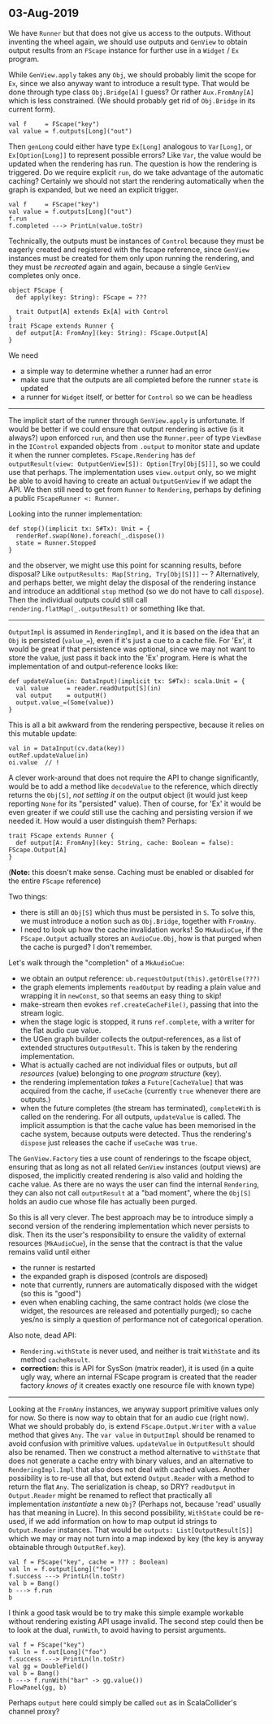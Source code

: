 ## 03-Aug-2019

We have `Runner` but that does not give us access to the outputs. Without inventing the 
wheel again, we should use outputs and `GenView` to obtain output results from an `FScape`
instance for further use in a `Widget` / `Ex` program.

While `GenView.apply` takes any `Obj`, we should probably limit the scope for `Ex`, since
we also anyway want to introduce a result type. That would be done through type class
`Obj.Bridge[A]` I guess? Or rather `Aux.FromAny[A]` which is less constrained. (We should
probably get rid of `Obj.Bridge` in its current form).

```
val f     = FScape("key")
val value = f.outputs[Long]("out")
```

Then `genLong` could either have type `Ex[Long]` analogous to `Var[Long]`, or
`Ex[Option[Long]]` to represent possible errors? Like `Var`, the value would be
updated when the rendering has run. The question is how the rendering is triggered.
Do we require explicit `run`, do we take advantage of the automatic caching?
Certainly we should not start the rendering automatically when the graph is
expanded, but we need an explicit trigger.

```
val f     = FScape("key")
val value = f.outputs[Long]("out")
f.run
f.completed ---> PrintLn(value.toStr)
```

Technically, the outputs must be instances of `Control` because they must
be eagerly created and registered with the fscape reference, since `GenView`
instances must be created for them only upon running the rendering, and
they must be _recreated_ again and again, because a single `GenView` completes
only once.

```
object FScape {
  def apply(key: String): FScape = ???

  trait Output[A] extends Ex[A] with Control
}
trait FScape extends Runner {
  def output[A: FromAny](key: String): FScape.Output[A]
}
```

We need

- a simple way to determine whether a runner had an error
- make sure that the outputs are all completed before the runner `state` is updated
- a runner for `Widget` itself, or better for `Control` so we can be headless

----

The implicit start of the runner through `GenView.apply` is unfortunate. If would be better if we could
ensure that output rendering is active (is it always?) upon enforced `run`, and then use the `Runner.peer` of
type `ViewBase` in the `IControl` expanded objects from `.output` to monitor state and update it when the
runner completes. `FScape.Rendering` has `def outputResult(view: OutputGenView[S]): Option[Try[Obj[S]]]`, so
we could use that perhaps. The implementation uses `view.output` only, so we might be able to avoid having to
create an actual `OutputGenView` if we adapt the API. We then still need to get from `Runner` to `Rendering`,
perhaps by defining a public `FScapeRunner <: Runner`.

Looking into the runner implementation:

```
def stop()(implicit tx: S#Tx): Unit = {
  renderRef.swap(None).foreach(_.dispose())
  state = Runner.Stopped
}
```

and the observer, we might use this point for scanning results, before disposal? Like
`outputResults: Map[String, Try[Obj[S]]]` -- ? Alternatively, and perhaps better, we might delay the disposal of
the rendering instance and introduce an additional `stop` method (so we do not have to call `dispose`). Then the
individual outputs could still call `rendering.flatMap(_.outputResult)` or something like that.

----

`OutputImpl` is assumed in `RenderingImpl`, and it is based on the idea that an `Obj` is persisted (`value_=`),
even if it's just a cue to a cache file. For 'Ex', it would be great if that persistence was optional, since we
may not want to store the value, just pass it back into the 'Ex' program. Here is what the implementation of
and output-reference looks like:

```
def updateValue(in: DataInput)(implicit tx: S#Tx): scala.Unit = {
  val value     = reader.readOutput[S](in)
  val output    = outputH()
  output.value_=(Some(value))
}
```

This is all a bit awkward from the rendering perspective, because it relies on this mutable update:

```
val in = DataInput(cv.data(key))
outRef.updateValue(in)
oi.value  // !
```

A clever work-around that does not require the API to change significantly, would be to add a method like
`decodeValue` to the reference, which directly returns the `Obj[S]`, _not setting it_ on the output object
(it would just keep reporting `None` for its "persisted" value). Then of course, for 'Ex' it would be even
greater if we _could_ still use the caching and persisting version if we needed it. How would a user distinguish
them? Perhaps:

```
trait FScape extends Runner {
  def output[A: FromAny](key: String, cache: Boolean = false): FScape.Output[A]
}
```

(__Note:__ this doesn't make sense. Caching must be enabled or disabled for the entire `FScape` reference)

Two things:

- there is still an `Obj[S]` which thus must be persisted in `S`. To solve this, we must introduce a notion
  such as `Obj.Bridge`, together with `FromAny`.
- I need to look up how the cache invalidation works! So `MkAudioCue`, if the `FScape.Output` actually stores
  an `AudioCue.Obj`, how is that purged when the cache is purged? I don't remember.
  
Let's walk through the "completion" of a `MkAudioCue`:

- we obtain an output reference: `ub.requestOutput(this).getOrElse(???)`
- the graph elements implements `readOutput` by reading a plain value and wrapping it in `newConst`,
  so that seems an easy thing to skip!
- make-stream then evokes `ref.createCacheFile()`, passing that into the stream logic.
- when the stage logic is stopped, it runs `ref.complete`, with a writer for the flat audio cue value.
- the UGen graph builder collects the output-references, as a list of extended structures `OutputResult`.
  This is taken by the rendering implementation.
- What is actually cached are not individual files or outputs, but _all resources_ (value) belonging to one
  _program structure_ (key).
- the rendering implementation _takes_ a `Future[CacheValue]` that was acquired from the cache, if `useCache`
  (currently `true` whenever there are outputs.)
- when the future completes (the stream has terminated), `completeWith` is called on the rendering. For all outputs,
  `updateValue` is called. The implicit assumption is that the cache value has been memorised in the cache system,
  because outputs were detected. Thus the rendering's `dispose` just releases the cache if `useCache` was `true`.
  
The `GenView.Factory` ties a use count of renderings to the fscape object, ensuring that as long as not all related
`GenView` instances (output views) are disposed, the implicitly created rendering is also valid and holding the cache
value. As there are no ways the user can find the internal `Rendering`, they can also not call `outputResult` at a
"bad moment", where the `Obj[S]` holds an audio cue whose file has actually been purged.

So this is all very clever. The best approach may be to introduce simply a second version of the rendering
implementation which never persists to disk. Then its the user's responsibility to ensure the validity of external
resources (`MkAudioCue`), in the sense that the contract is that the value remains valid until either

- the runner is restarted
- the expanded graph is disposed (controls are disposed)
- note that currently, runners are automatically disposed with the widget (so this is "good")
- even when enabling caching, the same contract holds (we close the widget, the resources are released
  and potentially purged); so cache yes/no is simply a question of performance not of categorical operation.

Also note, dead API:

- `Rendering.withState` is never used, and neither is trait `WithState` and its method `cacheResult`.
- __correction:__ this is API for SysSon (matrix reader), it is used (in a quite ugly way, where an internal
  FScape program is created that the reader factory _knows of_ it creates exactly one resource file with known
  type)

------

Looking at the `FromAny` instances, we anyway support primitive values only for now. So there is now way to obtain
that for an audio cue (right now). What we should probably do, is extend `FScape.Output.Writer` with a `value`
method that gives `Any`. The `var value` in `OutputImpl` should be renamed to avoid confusion with primitive values.
`updateValue` in `OutputResult` should also be renamed. Then we construct a method alternative to `withState` that
does not generate a cache entry with binary values, and an alternative to `RenderingImpl.Impl` that also does not
deal with cached values. Another possibility is to re-use all that, but extend `Output.Reader` with a method to
return the flat `Any`. The serialization is cheap, so DRY? `readOutput` in `Output.Reader` might be renamed
to reflect that practically all implementation _instantiate_ a new `Obj`? (Perhaps not, because 'read' usually has
that meaning in Lucre). In this second possibility, `WithState` could be re-used, if we add information on how to
map output id strings to `Output.Reader` instances. That would be `outputs: List[OutputResult[S]]` which we may or
may not turn into a map indexed by key (the key is anyway obtainable through `OutputRef.key`).

```
val f = FScape("key", cache = ??? : Boolean)
val ln = f.output[Long]("foo")
f.success ---> PrintLn(ln.toStr)
val b = Bang()
b ---> f.run
b
```

I think a good task would be to try make this simple example workable without rendering existing API usage invalid.
The second step could then be to look at the dual, `runWith`, to avoid having to persist arguments.

```
val f = FScape("key")
val ln = f.out[Long]("foo")
f.success ---> PrintLn(ln.toStr)
val gg = DoubleField()
val b = Bang()
b ---> f.runWith("bar" -> gg.value())
FlowPanel(gg, b)
```

Perhaps `output` here could simply be called `out` as in ScalaCollider's channel proxy?
